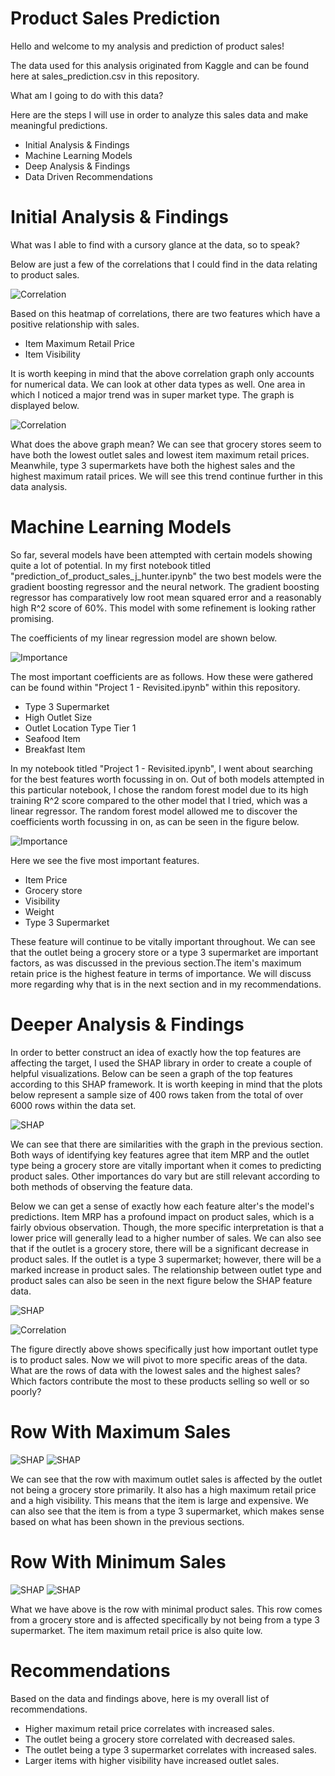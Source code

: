 # Product Sales Prediction

Hello and welcome to my analysis and prediction of product sales!

The data used for this analysis originated from Kaggle and can be found here at sales_prediction.csv in this repository. 

What am I going to do with this data?

Here are the steps I will use in order to analyze this sales data and make meaningful predictions.
* Initial Analysis & Findings
* Machine Learning Models
* Deep Analysis & Findings
* Data Driven Recommendations

# Initial Analysis & Findings

What was I able to find with a cursory glance at the data, so to speak?

Below are just a few of the correlations that I could find in the data relating to product sales. 

![Correlation](images/product_sales_corr.png)

Based on this heatmap of correlations, there are two features which have a positive relationship with sales. 
* Item Maximum Retail Price
* Item Visibility

It is worth keeping in mind that the above correlation graph only accounts for numerical data. We can look at other data types as well. One area in which I noticed a major trend was in super market type. The graph is displayed below. 

![Correlation](images/sales_mrp_type.png)

What does the above graph mean? We can see that grocery stores seem to have both the lowest outlet sales and lowest item maximum retail prices. Meanwhile, type 3 supermarkets have both the highest sales and the highest maximum ratail prices. We will see this trend continue further in this data analysis. 

# Machine Learning Models 

So far, several models have been attempted with certain models showing quite a lot of potential. In my first notebook titled "prediction_of_product_sales_j_hunter.ipynb" the two best models were the gradient boosting regressor and the neural network. The gradient boosting regressor has comparatively low root mean squared error and a reasonably high R^2 score of 60%. This model with some refinement is looking rather promising. 

The coefficients of my linear regression model are shown below.

![Importance](images/linreg_coef.png)

The most important coefficients are as follows. How these were gathered can be found within "Project 1 - Revisited.ipynb" within this repository.
* Type 3 Supermarket
* High Outlet Size
* Outlet Location Type Tier 1
* Seafood Item
* Breakfast Item

In my notebook titled "Project 1 - Revisited.ipynb", I went about searching for the best features worth focussing in on. Out of both models attempted in this particular notebook, I chose the random forest model due to its high training R^2 score compared to the other model that I tried, which was a linear regressor. The random forest model allowed me to discover the coefficients worth focussing in on, as can be seen in the figure below.

![Importance](images/rf_importance.png)

Here we see the five most important features. 
* Item Price
* Grocery store
* Visibility
* Weight
* Type 3 Supermarket

These feature will continue to be vitally important throughout. We can see that the outlet being a grocery store or a type 3 supermarket are important factors, as was discussed in the previous section.The item's maximum retain price is the highest feature in terms of importance. We will discuss more regarding why that is in the next section and in my recommendations. 

# Deeper Analysis & Findings 

In order to better construct an idea of exactly how the top features are affecting the target, I used the SHAP library in order to create a couple of helpful visualizations. Below can be seen a graph of the top features according to this SHAP framework. It is worth keeping in mind that the plots below represent a sample size of 400 rows taken from the total of over 6000 rows within the data set.

![SHAP](images/shap_bar.png)

We can see that there are similarities with the graph in the previous section. Both ways of identifying key features agree that item MRP and the outlet type being a grocery store are vitally important when it comes to predicting product sales. Other importances do vary but are still relevant according to both methods of observing the feature data.

Below we can get a sense of exactly how each feature alter's the model's predictions. Item MRP has a profound impact on product sales, which is a fairly obvious observation. Though, the more specific interpretation is that a lower price will generally lead to a higher number of sales. We can also see that if the outlet is a grocery store, there will be a significant decrease in product sales. If the outlet is a type 3 supermarket; however, there will be a marked increase in product sales. The relationship between outlet type and product sales can also be seen in the next figure below the SHAP feature data.

![SHAP](images/shap_dot.png)

![Correlation](images/sales_by_outlet_type.png)

The figure directly above shows specifically just how important outlet type is to product sales. Now we will pivot to more specific areas of the data. What are the rows of data with the lowest sales and the highest sales? Which factors contribute the most to these products selling so well or so poorly?

# Row With Maximum Sales

![SHAP](images/max_outlet_sales_force_mat.png)
![SHAP](images/max_outlet_sales_lime.png)

We can see that the row with maximum outlet sales is affected by the outlet not being a grocery store primarily. It also has a high maximum retail price and a high visibility. This means that the item is large and expensive. We can also see that the item is from a type 3 supermarket, which makes sense based on what has been shown in the previous sections.

# Row With Minimum Sales

![SHAP](images/min_outlet_sales_force_mat.png)
![SHAP](images/min_outlet_sales_lime.png)

What we have above is the row with minimal product sales. This row comes from a grocery store and is affected specifically by not being from a type 3 supermarket. The item maximum retail price is also quite low.

# Recommendations

Based on the data and findings above, here is my overall list of recommendations.
* Higher maximum retail price correlates with increased sales.
* The outlet being a grocery store correlated with decreased sales.
* The outlet being a type 3 supermarket correlates with increased sales.
* Larger items with higher visibility have increased outlet sales.
